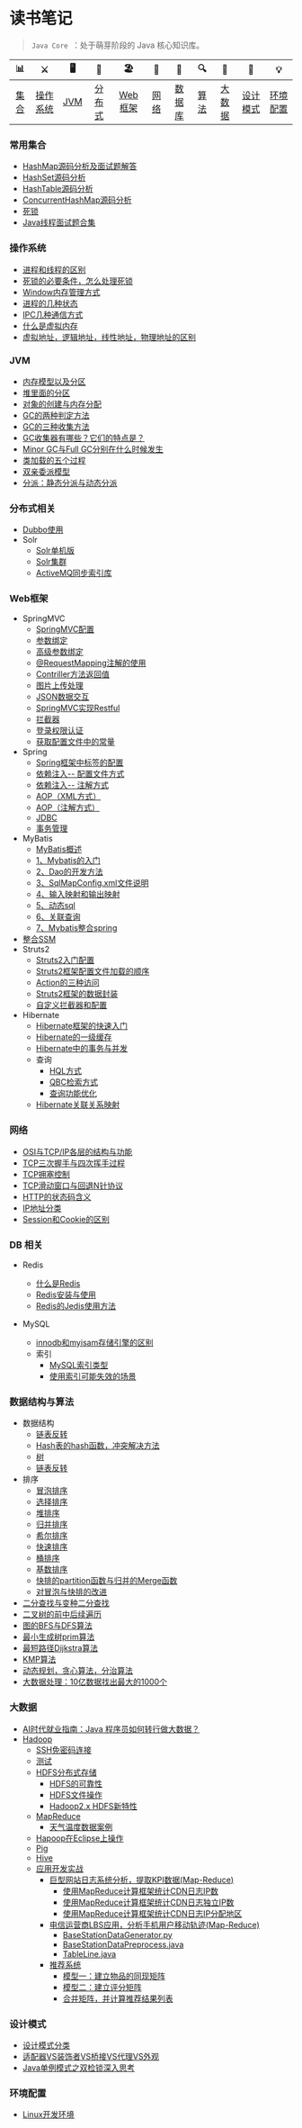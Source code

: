 # 读书笔记


> `Java Core `：处于萌芽阶段的 Java 核心知识库。

| 📊 |⚔️ | 🖥 | 🚏 | 🏖  | 🌁| 📮 | 🔍 | 🚀 | 🌈 |💡
| :--------: | :---------: | :---------: | :---------: | :---------: | :---------:| :---------: | :-------: | :-------:| :------:|:------:|
| [集合](#常用集合) | [操作系统](#操作系统)|[JVM](#jvm) | [分布式](#分布式相关) |[Web框架](#web框架) |[网络](#网络)| [数据库](#db-相关) |[算法](#数据结构与算法)|[大数据](#大数据)| [设计模式](#设计模式)|[环境配置](#环境配置) |



### 常用集合
- [HashMap源码分析及面试题解答](https://github.com/M78Snail/ReadReview/blob/master/MD/collection/hashmapyuan-ma-fen-xi-ji-mian-shi-ti-jie-da.md)
- [HashSet源码分析](https://github.com/M78Snail/ReadReview/blob/master/MD/collection/javaji-chu.md)
- [HashTable源码分析](https://github.com/M78Snail/ReadReview/blob/master/MD/collection/hashtableyuan-ma-fen-xi.md)
- [ConcurrentHashMap源码分析](https://github.com/M78Snail/ReadReview/blob/master/MD/collection/concurrenthashmapyuan-ma-fen-xi.md)
- [死锁](https://github.com/M78Snail/ReadReview/blob/master/MD/collection/si-suo.md)
- [Java线程面试题合集](https://github.com/M78Snail/ReadReview/blob/master/MD/collection/java_thread.md)

### 操作系统
- [进程和线程的区别](https://github.com/M78Snail/ReadReview/blob/master/MD/system/jin-cheng-he-xian-cheng-de-qu-bie.md)
- [死锁的必要条件，怎么处理死锁](https://github.com/M78Snail/ReadReview/blob/master/MD/system/si-suo-de-bi-yao-tiao-jian-ff0c-zen-yao-chu-li-si-suo.md)
- [Window内存管理方式](https://github.com/M78Snail/ReadReview/blob/master/MD/system/window-nei-cun-guan-li-fang-shi-ff1a-duan-cun-chu-ff0c-ye-cun-chu-ff0c-duan-ye-cun-chu.md)
- [进程的几种状态](https://github.com/M78Snail/ReadReview/blob/master/MD/system/jin-cheng-de-ji-zhong-zhuang-tai.md)
- [IPC几种通信方式](https://github.com/M78Snail/ReadReview/blob/master/MD/system/ipc-ji-zhong-tong-xin-fang-shi.md)
- [什么是虚拟内存](https://github.com/M78Snail/ReadReview/blob/master/MD/system/shi-yao-shi-xu-ni-nei-cun.md)
- [虚拟地址，逻辑地址，线性地址，物理地址的区别](https://github.com/M78Snail/ReadReview/blob/master/MD/system/xu-ni-di-zhi-3001-luo-ji-di-zhi-3001-xian-xing-di-zhi-3001-wu-li-di-zhi-de-qu-bie.md)

### JVM
- [内存模型以及分区](https://github.com/M78Snail/ReadReview/blob/master/MD/jvm/nei-cun-mo-xing-yi-ji-fen-qu-ff0c-xu-yao-xiang-xi-dao-mei-ge-qu-fang-shi-yao.md)
- [堆里面的分区](https://github.com/M78Snail/ReadReview/blob/master/MD/jvm/dui-li-miande-fen-qu-ff1a-eden-survival-from-to-ff0c-lao-nian-dai-ff0c-ge-zi-de-te-dian.md)
- [对象的创建与内存分配](https://github.com/M78Snail/ReadReview/blob/master/MD/jvm/dui-xiang-chuang-jian-fang-fa-ff0c-dui-xiang-de-nei-cun-fen-pei-ff0c-dui-xiang-de-fang-wen-ding-wei.md)
- [GC的两种判定方法](https://github.com/M78Snail/ReadReview/blob/master/MD/jvm/gcde-liang-zhong-pan-ding-fang-fa-ff1a-yin-yong-ji-shu-yu-yin-yong-lian.md)
- [GC的三种收集方法](https://github.com/M78Snail/ReadReview/blob/master/MD/jvm/gcde-san-zhong-shou-ji-fang-fa-ff1a-biao-ji-qing-chu-3001-biao-ji-zheng-li-3001-fu-zhi-suan-fa-de-yuan-li-yu-te-dian-ff0c-fen-bie-yong-zai-shi-yao-di-fang.md)
- [GC收集器有哪些？它们的特点是？](https://github.com/M78Snail/ReadReview/blob/master/MD/jvm/gcshou-ji-qi-you-na-xie-ff1f-ta-men-de-te-dian-shi-ff1f.md)
- [Minor GC与Full GC分别在什么时候发生](https://github.com/M78Snail/ReadReview/blob/master/MD/jvm/minor-gcyu-full-gc-fen-bie-zai-shi-yao-shi-hou-fa-sheng-ff1f.md)
- [类加载的五个过程](https://github.com/M78Snail/ReadReview/blob/master/MD/jvm/lei-jia-zai-de-wu-ge-guo-cheng-ff1a-jia-zai-3001-yan-zheng-3001-zhun-bei-3001-jie-xi-3001-chu-shi-hua.md)
- [双亲委派模型](https://github.com/M78Snail/ReadReview/blob/master/MD/jvm/shuang-qin-wei-pai-mo-xing-ff1a-bootstrap-classloader-extension-classloader-applicationclassloader.md)
- [分派：静态分派与动态分派](https://github.com/M78Snail/ReadReview/blob/master/MD/jvm/fen-pai-ff1a-jing-tai-fen-pai-yu-dong-tai-fen-pai.md)

### 分布式相关

- [Dubbo使用](https://github.com/M78Snail/ReadReview/blob/master/MD/distributed/dubbo.md)
- Solr
  - [Solr单机版](https://github.com/M78Snail/ReadReview/blob/master/MD/solr/solr.md)
  - [Solr集群](https://github.com/M78Snail/ReadReview/blob/master/MD/solr/solr_jiqun.md)
  - [ActiveMQ同步索引库](https://github.com/M78Snail/ReadReview/blob/master/MD/solr/activemq.md)

### Web框架

- SpringMVC
  - [SpringMVC配置](https://github.com/M78Snail/ReadReview/blob/master/MD/springmvc/springmvc.md)
  - [参数绑定](https://github.com/M78Snail/ReadReview/blob/master/MD/springmvc/can_shu_bang_ding.md)
  - [高级参数绑定](https://github.com/M78Snail/ReadReview/blob/master/MD/springmvc/gao-ji-can-shu-bang-ding.md)
  - [@RequestMapping注解的使用](https://github.com/M78Snail/ReadReview/blob/master/MD/springmvc/requestmappingzhu-jie-de-shi-yong.md)
  - [Contriller方法返回值](https://github.com/M78Snail/ReadReview/blob/master/MD/springmvc/controllerfang-fa-fan-hui-zhi.md)
  - [图片上传处理](https://github.com/M78Snail/ReadReview/blob/master/MD/springmvc/tu-pian-shang-chuan-chu-li.md)
  - [JSON数据交互](https://github.com/M78Snail/ReadReview/blob/master/MD/springmvc/jsonshu-ju-zhi-chi.md)
  - [SpringMVC实现Restful](https://github.com/M78Snail/ReadReview/blob/master/MD/springmvc/springmvcshi-xian-restful.md)
  - [拦截器](https://github.com/M78Snail/ReadReview/blob/master/MD/springmvc/lan-jie-qi.md)
  - [登录权限认证](https://github.com/M78Snail/ReadReview/blob/master/MD/springmvc/deng-lu-quan-xian-ren-zheng.md)
  - [获取配置文件中的常量](https://github.com/M78Snail/ReadReview/blob/master/MD/springmvc/huo-qu-properties-wen-jian-zhong-ding-yi-de-chang-liang.md)
- Spring
  - [Spring框架中标签的配置](https://github.com/M78Snail/ReadReview/blob/master/MD/spring/springkuang-jia-4e2d3c-bean-biao-qian-de-pei-zhi.md)
  - [依赖注入-- 配置文件方式](https://github.com/M78Snail/ReadReview/blob/master/MD/spring/yi-lai-zhu-ru.md)
  - [依赖注入-- 注解方式](https://github.com/M78Snail/ReadReview/blob/master/MD/spring/yi-lai-zhu-5165-zhu-jie-fang-shi.md)
  - [AOP（XML方式）](https://github.com/M78Snail/ReadReview/blob/master/MD/spring/aop.md)
  - [AOP（注解方式）](https://github.com/M78Snail/ReadReview/blob/master/MD/spring/aopff08-zhu-jie-fang-shi-ff09.md)
  - [JDBC](https://github.com/M78Snail/ReadReview/blob/master/MD/spring/jdbc.md)
  - [事务管理](https://github.com/M78Snail/ReadReview/blob/master/MD/spring/shi-wu-guan-li.md)
- MyBatis
  - [MyBatis概述](https://github.com/M78Snail/ReadReview/blob/master/MD/mybatis/mybatis.md)
  - [1、Mybatis的入门](https://github.com/M78Snail/ReadReview/blob/master/MD/mybatis/1mybatisde-ru-men.md)
  - [2、Dao的开发方法](https://github.com/M78Snail/ReadReview/blob/master/MD/mybatis/2daode-kai-fa-fang-fa.md)
  - [3、SqlMapConfig.xml文件说明](https://github.com/M78Snail/ReadReview/blob/master/MD/mybatis/3sqlmapconfigxmlwen-jian-shuo-ming.md)
  - [4、输入映射和输出映射](https://github.com/M78Snail/ReadReview/blob/master/MD/mybatis/43001-shu-ru-ying-she-he-shu-chu-ying-she.md)
  - [5、动态sql](https://github.com/M78Snail/ReadReview/blob/master/MD/mybatis/53001-dong-tai-sql.md)
  - [6、关联查询](https://github.com/M78Snail/ReadReview/blob/master/MD/mybatis/63001-guan-lian-cha-xun.md)
  - [7、Mybatis整合spring](https://github.com/M78Snail/ReadReview/blob/master/MD/mybatis/7mybatiszheng-he-spring.md)
- [整合SSM](https://github.com/M78Snail/ReadReview/blob/master/MD/ssm/zheng-he-ssm.md)
- Struts2
  - [Struts2入门配置](https://github.com/M78Snail/ReadReview/blob/master/MD/struts2/struts_init.md)
  - [Struts2框架配置文件加载的顺序](https://github.com/M78Snail/ReadReview/blob/master/MD/struts2/struts_config.md)
  - [Action的三种访问](https://github.com/M78Snail/ReadReview/blob/master/MD/struts2/struts_action.md)
  - [Struts2框架的数据封装](https://github.com/M78Snail/ReadReview/blob/master/MD/struts2/struts_request.md)
  - [自定义拦截器和配置](https://github.com/M78Snail/ReadReview/blob/master/MD/struts2/struts_interceptor.md)
- Hibernate
  - [Hibernate框架的快速入门](https://github.com/M78Snail/ReadReview/blob/master/MD/hibernate/hibernate_init.md)
  - [Hibernate的一级缓存](https://github.com/M78Snail/ReadReview/blob/master/MD/hibernate/hibernate_cache.md)
  - [Hibernate中的事务与并发](https://github.com/M78Snail/ReadReview/blob/master/MD/hibernate/hibernate_transaction.md)
  - 查询
    - [HQL方式](https://github.com/M78Snail/ReadReview/blob/master/MD/hibernate/hibernate_hql.md)
    - [QBC检索方式](https://github.com/M78Snail/ReadReview/blob/master/MD/hibernate/hibernate_qbc.md)
    - [查询功能优化](https://github.com/M78Snail/ReadReview/blob/master/MD/hibernate/hibernate_optimize.md)
  - [Hibernate关联关系映射](https://github.com/M78Snail/ReadReview/blob/master/MD/hibernate/hibernate_relation.md)


### 网络
- [OSI与TCP/IP各层的结构与功能](https://github.com/M78Snail/ReadReview/blob/master/MD/net/osiyu-tcp-ip-ge-ceng-de-jie-gou-yu-gong-neng-ff0c-du-you-na-xie-xie-yi.md)
- [TCP三次握手与四次挥手过程](https://github.com/M78Snail/ReadReview/blob/master/MD/net/tcpde-san-ci-wo-shou-yu-si-ci-huishou-guo-cheng-ff0c-ge-ge-zhuang-tai-ming-cheng-yu-han-yi-ff0c-timewait-de-zuo-yong.md)
- [TCP拥塞控制](https://github.com/M78Snail/ReadReview/blob/master/MD/net/tcpyong-sai-kong-zhi.md)
- [TCP滑动窗口与回退N针协议](https://github.com/M78Snail/ReadReview/blob/master/MD/net/tcphua-dong-chuang-kou-yu-hui-tui-n-zhen-xie-yi.md)
- [HTTP的状态码含义](https://github.com/M78Snail/ReadReview/blob/master/MD/net/httpde-zhuang-tai-ma-han-yi.md)
- [IP地址分类](https://github.com/M78Snail/ReadReview/blob/master/MD/net/ipdi-zhi-fen-lei.md)
- [Session和Cookie的区别](https://github.com/M78Snail/ReadReview/blob/master/MD/net/session_cookie.md)

### DB 相关

- Redis
  - [什么是Redis](https://github.com/M78Snail/ReadReview/blob/master/MD/db/redis/what_is_redis.md)
  - [Redis安装与使用](https://github.com/M78Snail/ReadReview/blob/master/MD/db/redis/redis_install_start.md)
  - [Redis的Jedis使用方法](https://github.com/M78Snail/ReadReview/blob/master/MD/db/redis/jedis.md)

- MySQL
  - [innodb和myisam存储引擎的区别 ](https://github.com/M78Snail/ReadReview/blob/master/MD/db/mysql/innodb_myisam.md)
  - 索引
    - [MySQL索引类型](https://github.com/M78Snail/ReadReview/blob/master/MD/db/mysql/index_category.md)
    - [使用索引可能失效的场景](https://github.com/M78Snail/ReadReview/blob/master/MD/db/mysql/index_cannot.md)

### 数据结构与算法

- 数据结构
  - [链表反转](https://github.com/M78Snail/ReadReview/blob/master/MD/algorithm/lian-biao-fan-zhuan.md)
  - [Hash表的hash函数，冲突解决方法](https://github.com/M78Snail/ReadReview/blob/master/MD/algorithm/hashbiao-de-hash-han-shu-ff0c-chong-tu-jie-jue-fang-fa-you-na-xie.md)
  - [树](https://github.com/M78Snail/ReadReview/blob/master/MD/algorithm/er-cha-shu-3001-b-shu-3001-avl-shu-3001-hong-hei-shu-3001-ha-fu-man-shu.md)
  - [链表反转](https://github.com/M78Snail/ReadReview/blob/master/MD/algorithm/lian-biao-fan-zhuan.md)
- 排序
  - [冒泡排序](https://github.com/M78Snail/ReadReview/blob/master/MD/algorithm/mao-pao-pai-xu.md)
  - [选择排序](https://github.com/M78Snail/ReadReview/blob/master/MD/algorithm/xuan-ze-pai-xu.md)
  - [堆排序](https://github.com/M78Snail/ReadReview/blob/master/MD/algorithm/dui-pai-xu.md)
  - [归并排序](https://github.com/M78Snail/ReadReview/blob/master/MD/algorithm/gui-bing-pai-xu.md)
  - [希尔排序](https://github.com/M78Snail/ReadReview/blob/master/MD/algorithm/xi-er-pai-xu.md)
  - [快速排序](https://github.com/M78Snail/ReadReview/blob/master/MD/algorithm/kuai-su-pai-xu.md)
  - [桶排序](https://github.com/M78Snail/ReadReview/blob/master/MD/algorithm/tong-pai-xu.md)
  - [基数排序](https://github.com/M78Snail/ReadReview/blob/master/MD/algorithm/ji-shu-pai-xu.md)
  - [快排的partition函数与归并的Merge函数](https://github.com/M78Snail/ReadReview/blob/master/MD/algorithm/kuai-paide-partition-han-shu-yu-gui-bing-de-merge-han-shu.md)
  - [对冒泡与快排的改进](https://github.com/M78Snail/ReadReview/blob/master/MD/algorithm/dui-mao-pao-yu-kuai-pai-de-gai-jin.md)
- [二分查找与变种二分查找](https://github.com/M78Snail/ReadReview/blob/master/MD/algorithm/er-fen-cha-zhao-ff0c-yu-bian-zhong-er-fen-cha-zhao.md)
- [二叉树的前中后续遍历](https://github.com/M78Snail/ReadReview/blob/master/MD/algorithm/er-cha-shu-de-qian-zhong-hou-xu-bian-li-ff1a-di-gui-yu-fei-di-gui-xie-fa-ff0c-ceng-xu-bian-li-suan-fa.md)
- [图的BFS与DFS算法](https://github.com/M78Snail/ReadReview/blob/master/MD/algorithm/tu-de-bfsyu-dfs-suan-fa-ff0c-zui-xiao-sheng-cheng-shu-prim-suan-fa-yu-zui-duan-lu-jing-dijkstra-suan-fa.md)
- [最小生成树prim算法](https://github.com/M78Snail/ReadReview/blob/master/MD/algorithm/zui-xiao-sheng-cheng-shu-prim-suan-fa.md)
- [最短路径Dijkstra算法](https://github.com/M78Snail/ReadReview/blob/master/MD/algorithm/zui-duan-lu-jing-dijkstra-suan-fa.md)
- [KMP算法](https://github.com/M78Snail/ReadReview/blob/master/MD/algorithm/kmpsuan-fa.md)
- [动态规划，贪心算法，分治算法](https://github.com/M78Snail/ReadReview/blob/master/MD/algorithm/dong-tai-gui-hua-3001-tan-xin-suan-fa-3001-fen-zhi-suan-fa.md)
- [大数据处理：10亿数据找出最大的1000个](https://github.com/M78Snail/ReadReview/blob/master/MD/algorithm/da-shu-ju-chu-li-ff1a-lei-si-10-yi-tiao-shu-ju-zhao-chu-zui-da-de-1000-ge-6570-deng-deng.md)

### 大数据

- [AI时代就业指南：Java 程序员如何转行做大数据？](https://github.com/M78Snail/ReadReview/blob/master/MD/bigdata/aishi-dai-jiu-ye-zhi-nan-ff1a-java-cheng-xu-yuan-ru-he-zhuan-xing-zuo-da-shu-ju-ff1f.md)
- [Hadoop](https://github.com/M78Snail/ReadReview/blob/master/MD/bigdata/hadoop.md)
  - [SSH免密码连接](https://github.com/M78Snail/ReadReview/blob/master/MD/bigdata/hadoop/sshmian-mi-ma-lian-jie.md)
  - [测试](https://github.com/M78Snail/ReadReview/blob/master/MD/bigdata/hadoop/ce-shi.md)
  - [HDFS分布式存储](https://github.com/M78Snail/ReadReview/blob/master/MD/bigdata/hadoop/hdfsfen-bu-shi-cun-chu.md)
    - [HDFS的可靠性](https://github.com/M78Snail/ReadReview/blob/master/MD/bigdata/hadoop/hdfsfen-bu-shi-cun-chu/hdfsde-ke-kao-xing.md)
    - [HDFS文件操作](https://github.com/M78Snail/ReadReview/blob/master/MD/bigdata/hadoop/hdfsfen-bu-shi-cun-chu/hdfswen-jian-cao-zuo.md)
    - [Hadoop2.x HDFS新特性](https://github.com/M78Snail/ReadReview/blob/master/MD/bigdata/hadoop/hdfsfen-bu-shi-cun-chu/hadoop2x-hdfsxin-te-xing.md)
  - [MapReduce](https://github.com/M78Snail/ReadReview/blob/master/MD/bigdata/hadoop/mapreduce.md)
    - [天气温度数据案例](https://github.com/M78Snail/ReadReview/blob/master/MD/bigdata/hadoop/mapreduce/tian-qi-wen-du-shu-ju-an-li.md)
  - [Hapoop在Eclipse上操作](https://github.com/M78Snail/ReadReview/blob/master/MD/bigdata/hadoop/hapoopzai-eclipse-shang-cao-zuo.md)
  - [Pig](https://github.com/M78Snail/ReadReview/blob/master/MD/bigdata/hadoop/pig.md)
  - [Hive](https://github.com/M78Snail/ReadReview/blob/master/MD/bigdata/hadoop/hive.md)
  - [应用开发实战](https://github.com/M78Snail/ReadReview/blob/master/MD/bigdata/hadoop/ying-yong-kai-fa-shi-zhan.md)
    - [巨型网站日志系统分析，提取KPI数据\(Map-Reduce\)](https://github.com/M78Snail/ReadReview/blob/master/MD/bigdata/hadoop/ying-yong-kai-fa-shi-zhan/ju-xing-wang-zhan-ri-zhi-xi-tong-fen-xi-ff0c-ti-qu-kpi-shu-636e28-map-reduce.md)
      - [使用MapReduce计算框架统计CDN日志IP数](https://github.com/M78Snail/ReadReview/blob/master/MD/bigdata/hadoop/ying-yong-kai-fa-shi-zhan/ju-xing-wang-zhan-ri-zhi-xi-tong-fen-xi-ff0c-ti-qu-kpi-shu-636e28-map-reduce/shi-yong-mapreduce-ji-suan-kuang-jia-tong-ji-cdn-ri-zhi-ip-shu.md)
      - [使用MapReduce计算框架统计CDN日志独立IP数](https://github.com/M78Snail/ReadReview/blob/master/MD/bigdata/hadoop/hapoopzai-eclipse-shang-cao-zuo/shi-yong-mapreduce-ji-suan-kuang-jia-tong-ji-cdn-ri-zhi-du-li-ip-shu.md)
      - [使用MapReduce计算框架统计CDN日志IP分配地区](https://github.com/M78Snail/ReadReview/blob/master/MD/bigdata/hadoop/hapoopzai-eclipse-shang-cao-zuo/shi-yong-mapreduce-ji-suan-kuang-jia-tong-ji-cdn-ri-zhi-ip-fen-pei-di-qu.md)
    - [电信运营商LBS应用，分析手机用户移动轨迹\(Map-Reduce\)](https://github.com/M78Snail/ReadReview/blob/master/MD/bigdata/hadoop/ying-yong-kai-fa-shi-zhan/dian-xin-yun-ying-shang-lbs-ying-yong-ff0c-fen-xi-shou-ji-yong-hu-yi-dong-gui-8ff928-map-reduce.md)
      - [BaseStationDataGenerator.py](https://github.com/M78Snail/ReadReview/blob/master/MD/bigdata/hadoop/ying-yong-kai-fa-shi-zhan/dian-xin-yun-ying-shang-lbs-ying-yong-ff0c-fen-xi-shou-ji-yong-hu-yi-dong-gui-8ff928-map-reduce/basestationdatageneratorpy.md)
      - [BaseStationDataPreprocess.java](https://github.com/M78Snail/ReadReview/blob/master/MD/bigdata/hadoop/ying-yong-kai-fa-shi-zhan/dian-xin-yun-ying-shang-lbs-ying-yong-ff0c-fen-xi-shou-ji-yong-hu-yi-dong-gui-8ff928-map-reduce/basestationdatapreprocessjava.md)
      - [TableLine.java](https://github.com/M78Snail/ReadReview/blob/master/MD/bigdata/hadoop/ying-yong-kai-fa-shi-zhan/dian-xin-yun-ying-shang-lbs-ying-yong-ff0c-fen-xi-shou-ji-yong-hu-yi-dong-gui-8ff928-map-reduce/tablelinejava.md)
    - [推荐系统](https://github.com/M78Snail/ReadReview/blob/master/MD/bigdata/hadoop/ying-yong-kai-fa-shi-zhan/tui-jian-xi-tong.md)
      - [模型一：建立物品的同现矩阵](https://github.com/M78Snail/ReadReview/blob/master/MD/bigdata/hadoop/ying-yong-kai-fa-shi-zhan/tui-jian-xi-tong/mo-xing-yi-ff1a-jian-li-wu-pin-de-tong-xian-ju-zhen.md)
      - [模型二：建立评分矩阵](https://github.com/M78Snail/ReadReview/blob/master/MD/bigdata/hadoop/ying-yong-kai-fa-shi-zhan/tui-jian-xi-tong/mo-xing-er-ff1a-jian-li-ping-fen-ju-zhen.md)
      - [合并矩阵，并计算推荐结果列表](https://github.com/M78Snail/ReadReview/blob/master/MD/bigdata/hadoop/ying-yong-kai-fa-shi-zhan/tui-jian-xi-tong/he-bing-ju-zhen-ff0c-bing-ji-suan-tui-jian-jie-guo-lie-biao.md)

### 设计模式

- [设计模式分类](https://github.com/M78Snail/ReadReview/blob/master/MD/design/she-ji-mo-shi.md)
- [适配器VS装饰者VS桥接VS代理VS外观](https://github.com/M78Snail/ReadReview/blob/master/MD/design/she-ji-mo-shi.md)
- [Java单例模式之双检锁深入思考](https://github.com/M78Snail/ReadReview/blob/master/MD/design/java_Singleton.md)


### 环境配置

- [Linux开发环境](https://github.com/M78Snail/ReadReview/blob/master/MD/setting/linux.md)